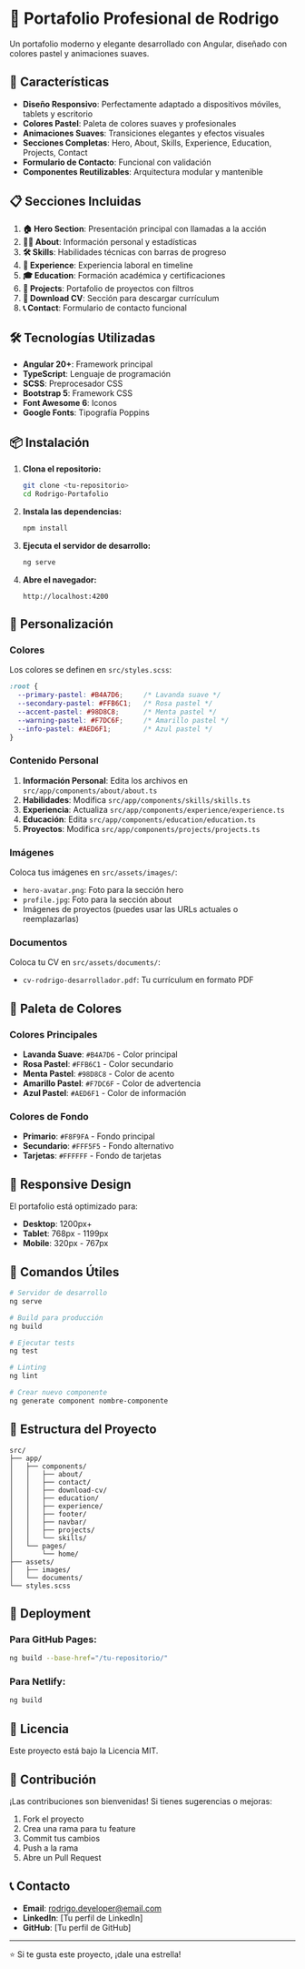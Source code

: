 # 🎨 Portafolio Profesional de Rodrigo

Un portafolio moderno y elegante desarrollado con Angular, diseñado con colores pastel y animaciones suaves.

## 🚀 Características

- **Diseño Responsivo**: Perfectamente adaptado a dispositivos móviles, tablets y escritorio
- **Colores Pastel**: Paleta de colores suaves y profesionales
- **Animaciones Suaves**: Transiciones elegantes y efectos visuales
- **Secciones Completas**: Hero, About, Skills, Experience, Education, Projects, Contact
- **Formulario de Contacto**: Funcional con validación
- **Componentes Reutilizables**: Arquitectura modular y mantenible

## 📋 Secciones Incluidas

1. **🏠 Hero Section**: Presentación principal con llamadas a la acción
2. **👨‍💻 About**: Información personal y estadísticas
3. **🛠️ Skills**: Habilidades técnicas con barras de progreso
4. **💼 Experience**: Experiencia laboral en timeline
5. **🎓 Education**: Formación académica y certificaciones
6. **🚀 Projects**: Portafolio de proyectos con filtros
7. **📄 Download CV**: Sección para descargar currículum
8. **📞 Contact**: Formulario de contacto funcional

## 🛠️ Tecnologías Utilizadas

- **Angular 20+**: Framework principal
- **TypeScript**: Lenguaje de programación
- **SCSS**: Preprocesador CSS
- **Bootstrap 5**: Framework CSS
- **Font Awesome 6**: Iconos
- **Google Fonts**: Tipografía Poppins

## 📦 Instalación

1. **Clona el repositorio:**
   ```bash
   git clone <tu-repositorio>
   cd Rodrigo-Portafolio
   ```

2. **Instala las dependencias:**
   ```bash
   npm install
   ```

3. **Ejecuta el servidor de desarrollo:**
   ```bash
   ng serve
   ```

4. **Abre el navegador:**
   ```
   http://localhost:4200
   ```

## 🎨 Personalización

### Colores
Los colores se definen en `src/styles.scss`:
```scss
:root {
  --primary-pastel: #B4A7D6;     /* Lavanda suave */
  --secondary-pastel: #FFB6C1;   /* Rosa pastel */
  --accent-pastel: #98D8C8;      /* Menta pastel */
  --warning-pastel: #F7DC6F;     /* Amarillo pastel */
  --info-pastel: #AED6F1;        /* Azul pastel */
}
```

### Contenido Personal
1. **Información Personal**: Edita los archivos en `src/app/components/about/about.ts`
2. **Habilidades**: Modifica `src/app/components/skills/skills.ts`
3. **Experiencia**: Actualiza `src/app/components/experience/experience.ts`
4. **Educación**: Edita `src/app/components/education/education.ts`
5. **Proyectos**: Modifica `src/app/components/projects/projects.ts`

### Imágenes
Coloca tus imágenes en `src/assets/images/`:
- `hero-avatar.png`: Foto para la sección hero
- `profile.jpg`: Foto para la sección about
- Imágenes de proyectos (puedes usar las URLs actuales o reemplazarlas)

### Documentos
Coloca tu CV en `src/assets/documents/`:
- `cv-rodrigo-desarrollador.pdf`: Tu currículum en formato PDF

## 🌈 Paleta de Colores

### Colores Principales
- **Lavanda Suave**: `#B4A7D6` - Color principal
- **Rosa Pastel**: `#FFB6C1` - Color secundario
- **Menta Pastel**: `#98D8C8` - Color de acento
- **Amarillo Pastel**: `#F7DC6F` - Color de advertencia
- **Azul Pastel**: `#AED6F1` - Color de información

### Colores de Fondo
- **Primario**: `#F8F9FA` - Fondo principal
- **Secundario**: `#FFF5F5` - Fondo alternativo
- **Tarjetas**: `#FFFFFF` - Fondo de tarjetas

## 📱 Responsive Design

El portafolio está optimizado para:
- **Desktop**: 1200px+
- **Tablet**: 768px - 1199px
- **Mobile**: 320px - 767px

## 🔧 Comandos Útiles

```bash
# Servidor de desarrollo
ng serve

# Build para producción
ng build

# Ejecutar tests
ng test

# Linting
ng lint

# Crear nuevo componente
ng generate component nombre-componente
```

## 📂 Estructura del Proyecto

```
src/
├── app/
│   ├── components/
│   │   ├── about/
│   │   ├── contact/
│   │   ├── download-cv/
│   │   ├── education/
│   │   ├── experience/
│   │   ├── footer/
│   │   ├── navbar/
│   │   ├── projects/
│   │   └── skills/
│   └── pages/
│       └── home/
├── assets/
│   ├── images/
│   └── documents/
└── styles.scss
```

## 🚀 Deployment

### Para GitHub Pages:
```bash
ng build --base-href="/tu-repositorio/"
```

### Para Netlify:
```bash
ng build
```

## 📄 Licencia

Este proyecto está bajo la Licencia MIT.

## 🤝 Contribución

¡Las contribuciones son bienvenidas! Si tienes sugerencias o mejoras:

1. Fork el proyecto
2. Crea una rama para tu feature
3. Commit tus cambios
4. Push a la rama
5. Abre un Pull Request

## 📞 Contacto

- **Email**: rodrigo.developer@email.com
- **LinkedIn**: [Tu perfil de LinkedIn]
- **GitHub**: [Tu perfil de GitHub]

---

⭐ Si te gusta este proyecto, ¡dale una estrella!
